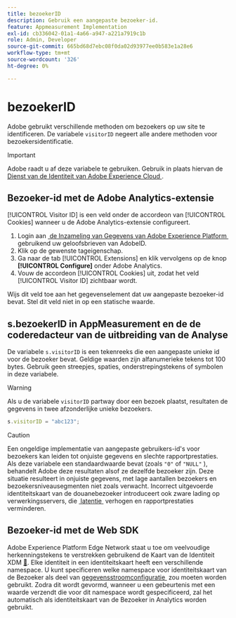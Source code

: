 ```yaml
---
title: bezoekerID
description: Gebruik een aangepaste bezoeker-id.
feature: Appmeasurement Implementation
exl-id: cb336042-01a1-4a66-a947-a221a7919c1b
role: Admin, Developer
source-git-commit: 665bd68d7ebc08f0da02d93977ee0b583e1a28e6
workflow-type: tm+mt
source-wordcount: '326'
ht-degree: 0%

---
```


# bezoekerID

Adobe gebruikt verschillende methoden om bezoekers op uw site te identificeren. De variabele `visitorID` negeert alle andere methoden voor bezoekersidentificatie.

>[!IMPORTANT]
>
>Adobe raadt u af deze variabele te gebruiken. Gebruik in plaats hiervan de [&#x200B; Dienst van de Identiteit van Adobe Experience Cloud &#x200B;](https://experienceleague.adobe.com/docs/id-service/using/home.html?lang=nl-NL).

## Bezoeker-id met de Adobe Analytics-extensie

[!UICONTROL Visitor ID] is een veld onder de accordeon van [!UICONTROL Cookies] wanneer u de Adobe Analytics-extensie configureert.

1. Login aan [&#x200B; de Inzameling van Gegevens van Adobe Experience Platform &#x200B;](https://experience.adobe.com/data-collection) gebruikend uw geloofsbrieven van AdobeID.
2. Klik op de gewenste tageigenschap.
3. Ga naar de tab [!UICONTROL Extensions] en klik vervolgens op de knop **[!UICONTROL Configure]** onder Adobe Analytics.
4. Vouw de accordeon [!UICONTROL Cookies] uit, zodat het veld [!UICONTROL Visitor ID] zichtbaar wordt.

Wijs dit veld toe aan het gegevenselement dat uw aangepaste bezoeker-id bevat. Stel dit veld niet in op een statische waarde.

## s.bezoekerID in AppMeasurement en de de coderedacteur van de uitbreiding van de Analyse

De variabele `s.visitorID` is een tekenreeks die een aangepaste unieke id voor de bezoeker bevat. Geldige waarden zijn alfanumerieke tekens tot 100 bytes. Gebruik geen streepjes, spaties, onderstrepingstekens of symbolen in deze variabele.

>[!WARNING]
>
>Als u de variabele `visitorID` partway door een bezoek plaatst, resultaten de gegevens in twee afzonderlijke unieke bezoekers.

```js
s.visitorID = "abc123";
```

>[!CAUTION]
>
>Een ongeldige implementatie van aangepaste gebruikers-id&#39;s voor bezoekers kan leiden tot onjuiste gegevens en slechte rapportprestaties. Als deze variabele een standaardwaarde bevat (zoals `"0"` of `"NULL"` ), behandelt Adobe deze resultaten alsof ze dezelfde bezoeker zijn. Deze situatie resulteert in onjuiste gegevens, met lage aantallen bezoekers en bezoekersniveausegmenten niet zoals verwacht. Incorrect uitgevoerde identiteitskaart van de douanebezoeker introduceert ook zware lading op verwerkingsservers, die [&#x200B; latentie &#x200B;](/help/technotes/latency.md) verhogen en rapportprestaties verminderen.

## Bezoeker-id met de Web SDK

Adobe Experience Platform Edge Network staat u toe om veelvoudige herkenningstekens te verstrekken gebruikend de Kaart van de Identiteit XDM [&#128279;](https://experienceleague.adobe.com/docs/experience-platform/edge/identity/overview.html?lang=nl-NL#using-identitymap). Elke identiteit in een identiteitskaart heeft een verschillende namespace. U kunt specificeren welke namespace voor identiteitskaart van de Bezoeker als deel van [&#x200B; gegevensstroomconfiguratie &#x200B;](https://experienceleague.adobe.com/docs/experience-platform/datastreams/configure.html?lang=nl-NL#analytics) zou moeten worden gebruikt. Zodra dit wordt gevormd, wanneer u een gebeurtenis met een waarde verzendt die voor dit namespace wordt gespecificeerd, zal het automatisch als identiteitskaart van de Bezoeker in Analytics worden gebruikt.

